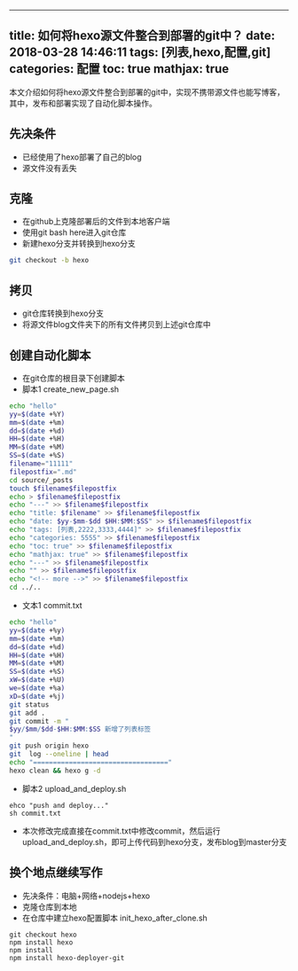 
---
title: 如何将hexo源文件整合到部署的git中？
date: 2018-03-28 14:46:11
tags: [列表,hexo,配置,git]
categories: 配置
toc: true
mathjax: true
---

本文介绍如何将hexo源文件整合到部署的git中，实现不携带源文件也能写博客，其中，发布和部署实现了自动化脚本操作。

<!-- more -->

## 先决条件
- 已经使用了hexo部署了自己的blog
- 源文件没有丢失

## 克隆
- 在github上克隆部署后的文件到本地客户端
- 使用git bash here进入git仓库
- 新建hexo分支并转换到hexo分支
```bash
git checkout -b hexo
```

## 拷贝
- git仓库转换到hexo分支
- 将源文件blog文件夹下的所有文件拷贝到上述git仓库中

## 创建自动化脚本
- 在git仓库的根目录下创建脚本
- 脚本1 create_new_page.sh
```bash
echo "hello"
yy=$(date +%Y)
mm=$(date +%m)
dd=$(date +%d)
HH=$(date +%H)
MM=$(date +%M)
SS=$(date +%S)
filename="11111"
filepostfix=".md"
cd source/_posts
touch $filename$filepostfix
echo > $filename$filepostfix
echo "---" >> $filename$filepostfix
echo "title: $filename" >> $filename$filepostfix
echo "date: $yy-$mm-$dd $HH:$MM:$SS" >> $filename$filepostfix
echo "tags: [列表,2222,3333,4444]" >> $filename$filepostfix
echo "categories: 5555" >> $filename$filepostfix
echo "toc: true" >> $filename$filepostfix
echo "mathjax: true" >> $filename$filepostfix
echo "---" >> $filename$filepostfix
echo "" >> $filename$filepostfix
echo "<!-- more -->" >> $filename$filepostfix
cd ../..
```
- 文本1 commit.txt
```bash
echo "hello"
yy=$(date +%y)
mm=$(date +%m)
dd=$(date +%d)
HH=$(date +%H)
MM=$(date +%M)
SS=$(date +%S)
xW=$(date +%U)
we=$(date +%a)
xD=$(date +%j)
git status
git add .
git commit -m "
$yy/$mm/$dd-$HH:$MM:$SS 新增了列表标签
"
git push origin hexo
git  log --oneline | head
echo "=================================="
hexo clean && hexo g -d
```
- 脚本2 upload_and_deploy.sh
```shell
ehco "push and deploy..."
sh commit.txt
```
- 本次修改完成直接在commit.txt中修改commit，然后运行upload_and_deploy.sh，即可上传代码到hexo分支，发布blog到master分支

## 换个地点继续写作
- 先决条件：电脑+网络+nodejs+hexo
- 克隆仓库到本地
- 在仓库中建立hexo配置脚本 init_hexo_after_clone.sh
```shell
git checkout hexo
npm install hexo
npm install
npm install hexo-deployer-git
```
